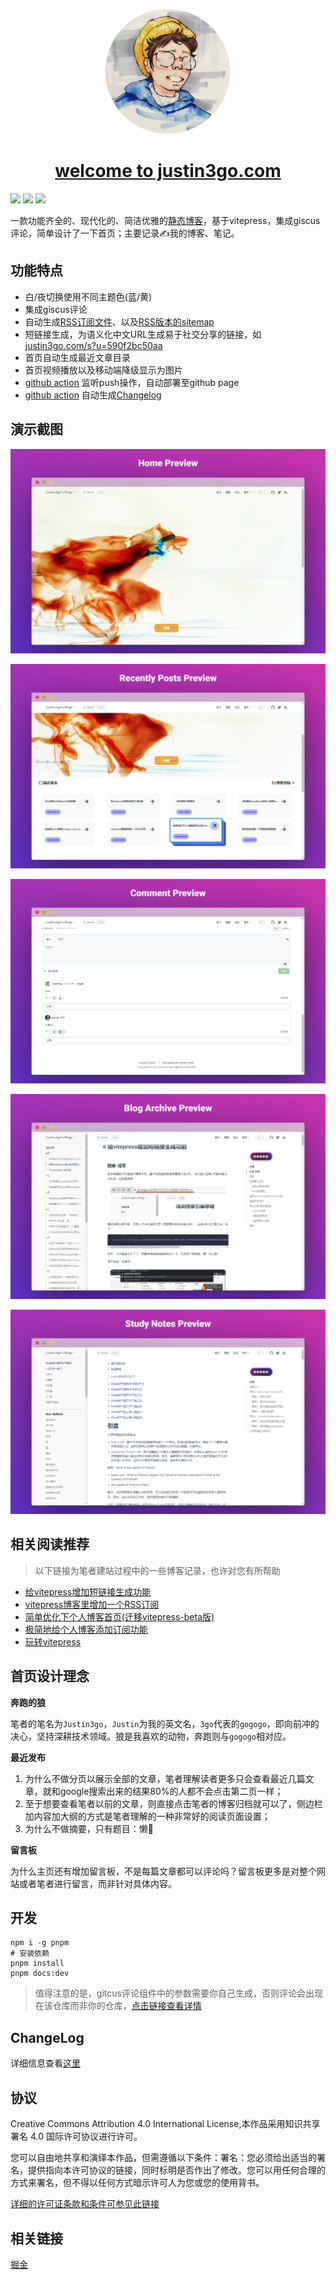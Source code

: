 <p align="center">
  <a href="https://justin3go.com" target="blank">
    <img src="/images/ava.png" height="200px" alt="logo" />
    <h1 align="center">welcome to justin3go.com</h1>
  </a>
</p>

[![](https://img.shields.io/badge/vitepress-1.0.0.beta1-brightgreen)](https://github.com/vuejs/vitepress) ![](https://oss.justin3go.com/blogs/typescript-typescript-blue.svg) [![](https://img.shields.io/badge/comment-giscus-orange)](https://github.com/giscus/giscus)

一款功能齐全的、现代化的、简洁优雅的[静态博客](https://justin3go.com)，基于vitepress，集成giscus评论，简单设计了一下首页；主要记录✍️我的博客、笔记。

## 功能特点

- 白/夜切换使用不同主题色(蓝/黄)
- 集成giscus评论
- 自动生成[RSS订阅文件](https://justin3go.com/feed.xml)、以及[RSS版本的sitemap](https://justin3go.com/sitemap.xml)
- 短链接生成，为语义化中文URL生成易于社交分享的链接，如[justin3go.com/s?u=590f2bc50aa](justin3go.com/s?u=590f2bc50aa)
- 首页自动生成最近文章目录
- 首页视频播放以及移动端降级显示为图片
- [github action](https://github.com/Justin3go/justin3go.github.io/blob/master/.github/workflows/deploy.yml) 监听push操作，自动部署至github page
- [github action](https://github.com/Justin3go/justin3go.github.io/blob/master/.github/workflows/release.yml) 自动生成[Changelog](https://github.com/Justin3go/justin3go.github.io/blob/master/CHANGELOG.md)


## 演示截图

![image](/images/HomePreview.png)

![image](/images/RecentlyPostsPreview.png)

![image](/images/CommentPreview.png)

![image](/images/BlogArchivePreview.png)

![image](/images/StudyNotesPreview.png)

## 相关阅读推荐

> 以下链接为笔者建站过程中的一些博客记录，也许对您有所帮助

- [给vitepress增加短链接生成功能](https://justin3go.com/%E5%8D%9A%E5%AE%A2/2023/08/18%E7%BB%99vitepress%E5%A2%9E%E5%8A%A0%E7%9F%AD%E9%93%BE%E6%8E%A5%E7%94%9F%E6%88%90%E5%8A%9F%E8%83%BD.html)
- [vitepress博客里增加一个RSS订阅](https://justin3go.com/%E5%8D%9A%E5%AE%A2/2023/06/18vitepress%E5%8D%9A%E5%AE%A2%E9%87%8C%E5%A2%9E%E5%8A%A0%E4%B8%80%E4%B8%AARSS%E8%AE%A2%E9%98%85.html)
- [简单优化下个人博客首页(迁移vitepress-beta版)](https://justin3go.com/%E5%8D%9A%E5%AE%A2/2023/06/06%E7%AE%80%E5%8D%95%E4%BC%98%E5%8C%96%E4%B8%8B%E4%B8%AA%E4%BA%BA%E5%8D%9A%E5%AE%A2%E9%A6%96%E9%A1%B5(%E8%BF%81%E7%A7%BBvitepress-beta%E7%89%88).html)
- [极简地给个人博客添加订阅功能](https://justin3go.com/%E5%8D%9A%E5%AE%A2/2023/03/31%E6%9E%81%E7%AE%80%E5%9C%B0%E7%BB%99%E4%B8%AA%E4%BA%BA%E5%8D%9A%E5%AE%A2%E6%B7%BB%E5%8A%A0%E8%AE%A2%E9%98%85%E5%8A%9F%E8%83%BD.html)
- [玩转vitepress](https://justin3go.com/%E5%8D%9A%E5%AE%A2/2022/06%E7%8E%A9%E8%BD%ACvitepress.html)


## 首页设计理念

**奔跑的狼**

笔者的笔名为`Justin3go`，`Justin`为我的英文名，`3go`代表的`gogogo`，即向前冲的决心，坚持深耕技术领域。狼是我喜欢的动物，奔跑则与`gogogo`相对应。

**最近发布**

1. 为什么不做分页以展示全部的文章，笔者理解读者更多只会查看最近几篇文章，就和google搜索出来的结果80%的人都不会点击第二页一样；
2. 至于想要查看笔者以前的文章，则直接点击笔者的博客归档就可以了，侧边栏加内容加大纲的方式是笔者理解的一种非常好的阅读页面设置；
3. 为什么不做摘要，只有题目：懒🤣

**留言板**

为什么主页还有增加留言板，不是每篇文章都可以评论吗？留言板更多是对整个网站或者笔者进行留言，而非针对具体内容。

## 开发

```shell
npm i -g pnpm
# 安装依赖
pnpm install
pnpm docs:dev
```

> 值得注意的是，gitcus评论组件中的参数需要你自己生成，否则评论会出现在该仓库而非你的仓库，[点击链接查看详情](https://github.com/Justin3go/justin3go.github.io/blob/master/docs/.vitepress/theme/components/comment.vue)


## ChangeLog

详细信息查看[这里](https://github.com/Justin3go/justin3go.github.io/blob/master/CHANGELOG.md)

## 协议

Creative Commons Attribution 4.0 International License,本作品采用知识共享署名 4.0 国际许可协议进行许可。

您可以自由地共享和演绎本作品，但需遵循以下条件：署名：您必须给出适当的署名，提供指向本许可协议的链接，同时标明是否作出了修改。您可以用任何合理的方式来署名，但不得以任何方式暗示许可人为您或您的使用背书。

[详细的许可证条款和条件可参见此链接](https://creativecommons.org/licenses/by/4.0/legalcode.zh-Hans)

## 相关链接

[掘金](https://juejin.cn/user/220366354020749)
